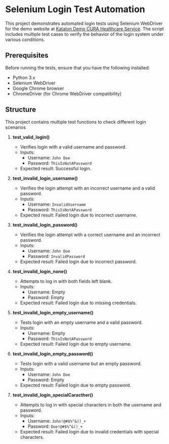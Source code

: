 # Selenium Login Test Automation

This project demonstrates automated login tests using Selenium WebDriver for the demo website at [Katalon Demo CURA Healthcare Service](https://katalon-demo-cura.herokuapp.com/). The script includes multiple test cases to verify the behavior of the login system under various conditions.

## Prerequisites

Before running the tests, ensure that you have the following installed:

- Python 3.x
- Selenium WebDriver
- Google Chrome browser
- ChromeDriver (for Chrome WebDriver compatibility)

## Structure

This project contains multiple test functions to check different login scenarios

1. **test_valid_login()**
   - Verifies login with a valid username and password. 
   - Inputs:  
     - Username: `John Doe`  
     - Password: `ThisIsNotAPassword`
   - Expected result: Successful login.

   
2. **test_invalid_login_username()**
   - Verifies the login attempt with an incorrect username and a valid password.
   - Inputs:  
     - Username: `InvalidUsername`  
     - Password: `ThisIsNotAPassword`
   - Expected result: Failed login due to incorrect username.
   
4. **test_invalid_login_password()**
   - Verifies the login attempt with a correct username and an incorrect password.
   - Inputs:  
     - Username: `John Doe`  
     - Password: `InvalidPassword`
   - Expected result: Failed login due to incorrect password.
   
5. **test_invalid_login_none()**
   - Attempts to log in with both fields left blank.
   - Inputs:  
     - Username: Empty  
     - Password: Empty
   - Expected result: Failed login due to missing credentials.
   
6. **test_invalid_login_empty_username()**
   - Tests login with an empty username and a valid password.
   - Inputs:  
     - Username: Empty  
     - Password: `ThisIsNotAPassword`
   - Expected result: Failed login due to empty username.
   
7. **test_invalid_login_empty_password()**
   - Tests login with a valid username but an empty password.
   - Inputs:  
     - Username: `John Doe`  
     - Password: Empty
   - Expected result: Failed login due to empty password.
   
8. **test_invalid_login_specialCaracther()**
   - Attempts to log in with special characters in both the username and password.
   - Inputs:  
     - Username: `John!@#$%^&()_+`  
     - Password: `Doe!@#$%^&()_+`
   - Expected result: Failed login due to invalid credentials with special characters.

  

